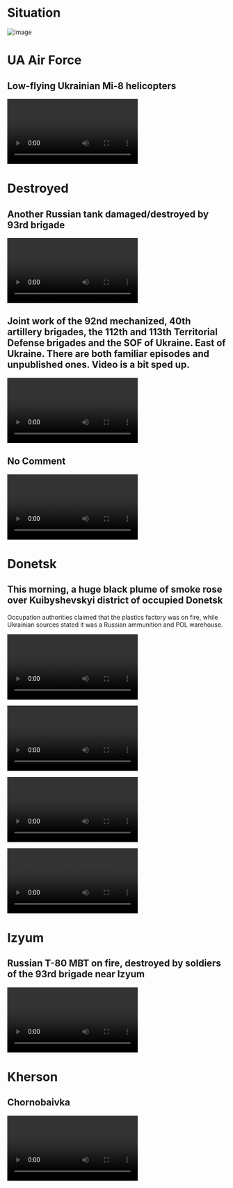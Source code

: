 # Situation

![image](https://user-images.githubusercontent.com/34960418/181615532-8162d7df-c130-4f93-8e6a-cae087978a6c.png)


# UA Air Force

## Low-flying Ukrainian Mi-8 helicopters

<video 
  src="https://user-images.githubusercontent.com/34960418/181689353-a5f06779-b5f4-4942-ab93-9911c61f963a.mp4" controls="controls" style="max-width: 730px;">
</video>


# Destroyed

## Another Russian tank damaged/destroyed by 93rd brigade

<video 
  src="https://user-images.githubusercontent.com/34960418/181613011-f044899b-228b-4d82-8466-dad7a898efa5.mp4" controls="controls" style="max-width: 730px;">
</video>


## Joint work of the 92nd mechanized, 40th artillery brigades, the 112th and 113th Territorial Defense brigades and the SOF of Ukraine. East of Ukraine. There are both familiar episodes and unpublished ones. Video is a bit sped up. 

<video 
  src="https://user-images.githubusercontent.com/34960418/181693507-4cbaae7c-bab4-47c7-bafb-15cd8ea81734.mp4" controls="controls" style="max-width: 730px;">
</video>


## No Comment

<video 
  src="https://user-images.githubusercontent.com/34960418/181615898-50472f75-87f9-4dd1-b910-6dbb8aa84e54.mp4" controls="controls" style="max-width: 730px;">
</video>


# Donetsk

## This morning, a huge black plume of smoke rose over Kuibyshevskyi district of occupied Donetsk

Occupation authorities claimed that the plastics factory was on fire, while Ukrainian sources stated it was a Russian ammunition and POL warehouse.

<video 
  src="https://user-images.githubusercontent.com/34960418/181613635-5f1b5f85-796d-4a9e-a8c7-3bce289606bb.mp4" controls="controls" style="max-width: 730px;">
</video>

<video 
  src="https://user-images.githubusercontent.com/34960418/181619377-a5de6f19-527b-47e3-a458-35e6e22e26ed.mp4" controls="controls" style="max-width: 730px;">
</video>

<video 
  src="https://user-images.githubusercontent.com/34960418/181619567-86004e88-a694-4120-95f7-bb90234cf236.mp4" controls="controls" style="max-width: 730px;">
</video>

<video 
  src="https://user-images.githubusercontent.com/34960418/181689019-6873528c-becb-4497-a48d-be02be10f78d.mp4" controls="controls" style="max-width: 730px;">
</video>


# Izyum

## Russian T-80 MBT on fire, destroyed by soldiers of the 93rd brigade near Izyum

<video 
  src="https://user-images.githubusercontent.com/34960418/181619247-3c0431e8-94a0-458b-aa6c-72e58b00c4fd.mp4" controls="controls" style="max-width: 730px;">
</video>


# Kherson

## Chornobaivka

<video 
  src="https://user-images.githubusercontent.com/34960418/181621343-f40b86c1-b1e1-419e-a0f1-b1f2fd4fe53d.mp4" controls="controls" style="max-width: 730px;">
</video>


